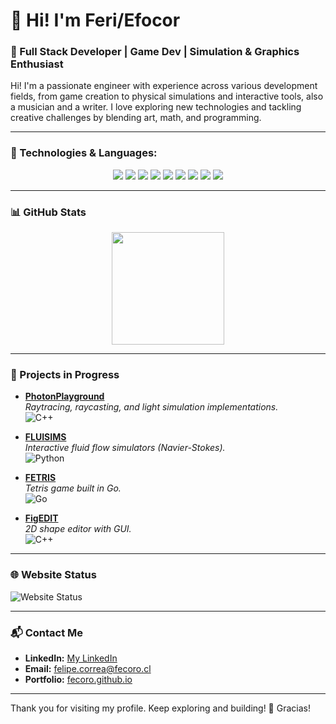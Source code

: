 # 👋 Hi! I'm Feri/Efocor

### 🚀 Full Stack Developer | Game Dev | Simulation & Graphics Enthusiast

Hi! I'm a passionate engineer with experience across various development fields, from game creation to physical simulations and interactive tools, also a musician and a writer. I love exploring new technologies and tackling creative challenges by blending art, math, and programming.

---

### 🧰 Technologies & Languages:

<div align="center">
  <img src="https://img.shields.io/badge/C++-FF6347?style=for-the-badge&logo=c%2B%2B&logoColor=white" />
  <img src="https://img.shields.io/badge/Go-00BFFF?style=for-the-badge&logo=go&logoColor=white" />
  <img src="https://img.shields.io/badge/C%23-32CD32?style=for-the-badge&logo=c-sharp&logoColor=white" />
  <img src="https://img.shields.io/badge/Java-FF8C00?style=for-the-badge&logo=openjdk&logoColor=white" />
  <img src="https://img.shields.io/badge/Lua-6A5ACD?style=for-the-badge&logo=lua&logoColor=white" />
  <img src="https://img.shields.io/badge/Python-DAA520?style=for-the-badge&logo=python&logoColor=white" />
  <img src="https://img.shields.io/badge/TypeScript-1E90FF?style=for-the-badge&logo=typescript&logoColor=white" />
  <img src="https://img.shields.io/badge/JavaScript-FFD700?style=for-the-badge&logo=javascript&logoColor=black" />
  <img src="https://img.shields.io/badge/PHP-8A2BE2?style=for-the-badge&logo=php&logoColor=white" />
</div>

---

### 📊 GitHub Stats

<div align="center">
  <img height="180em" src="https://github-readme-stats.vercel.app/api/top-langs/?username=Efocor&layout=compact&theme=midnight-purple&hide=jupyter%20notebook" />
</div>

---

### 🚧 Projects in Progress

- **[PhotonPlayground](https://github.com/Efocor/PhotonPlayground)**  
  _Raytracing, raycasting, and light simulation implementations._  
  ![C++](https://img.shields.io/badge/C++-00599C?style=flat-square&logo=c%2B%2B&logoColor=white)

- **[FLUISIMS](https://github.com/Efocor/FLUISIMS)**  
  _Interactive fluid flow simulators (Navier-Stokes)._  
  ![Python](https://img.shields.io/badge/Python-3776AB?style=flat-square&logo=python&logoColor=white)

- **[FETRIS](https://github.com/Efocor/FETRIS)**  
  _Tetris game built in Go._  
  ![Go](https://img.shields.io/badge/Go-00ADD8?style=flat-square&logo=go&logoColor=white)

- **[FigEDIT](https://github.com/Efocor/FigEDIT)**  
  _2D shape editor with GUI._  
  ![C++](https://img.shields.io/badge/C++-00599C?style=flat-square&logo=c%2B%2B&logoColor=white)

---

### 🌐 Website Status

![Website Status](https://img.shields.io/website?url=https%3A%2F%2Ffecoro.cl&style=for-the-badge)

---

### 📬 Contact Me

- **LinkedIn:** [My LinkedIn](https://linkedin.com/in/feri-reixi)  
- **Email:** felipe.correa@fecoro.cl  
- **Portfolio:** [fecoro.github.io](https://fecoro.cl)

---

Thank you for visiting my profile. Keep exploring and building! 🚀
Gracias!


